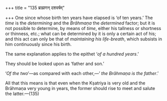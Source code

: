 +++
title = "135 ब्राह्मणन् दशवर्षम्"

+++
One since whose birth ten years have elapsed is ‘of ten years.’ The
*time* is the *determining* and the *Brāhmaṇa* the *determined* factor;
but it is not possible to determine, by means of *time*, either his
tallness or shortness or thinness, etc.; what can be determined by it is
only a certain act of his; and this act can only be that of *maintaining
his life-breath*, which subsists in him continuously since his birth.

The same explanation applies to the epithet ‘*of a* *hundred years*.’

They should be looked upon as ‘father and son.’

‘*Of the two*’—as compared with each other,—’ *the Brāhmaṇa is the
father*.’

All that this means is that even when the Kṣatriya is very old and the
Brāhmaṇa very young in years, the former should rise to meet and salute
the latter.—(135)


